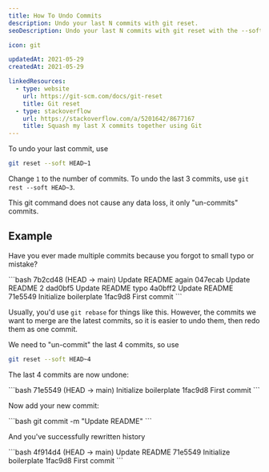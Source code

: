 ```yaml
---
title: How To Undo Commits
description: Undo your last N commits with git reset.
seoDescription: Undo your last N commits with git reset with the --soft option. Revert your last few commits if you make a mistake.

icon: git

updatedAt: 2021-05-29
createdAt: 2021-05-29

linkedResources:
  - type: website
    url: https://git-scm.com/docs/git-reset
    title: Git reset
  - type: stackoverflow
    url: https://stackoverflow.com/a/5201642/8677167
    title: Squash my last X commits together using Git
---
```


To undo your last commit, use

```bash
git reset --soft HEAD~1
```

Change `1` to the number of commits. To undo the last 3 commits, use `git rest --soft HEAD~3`.

This git command does not cause any data loss, it only "un-commits" commits.

## Example

Have you ever made multiple commits because you forgot to small typo or mistake?

<ExpandableCode title="git log --oneline">
```bash
7b2cd48 (HEAD -> main) Update README again
047ecab Update README 2
dad0bf5 Update README typo
4a0bff2 Update README
71e5549 Initialize boilerplate
1fac9d8 First commit
```
</ExpandableCode>

Usually, you'd use `git rebase` for things like this. However, the commits we want to merge are the latest commits, so it is easier to undo them, then redo them as one commit.

We need to "un-commit" the last 4 commits, so use


```bash
git reset --soft HEAD~4
```

The last 4 commits are now undone:

<ExpandableCode title="git log --oneline">
```bash
71e5549 (HEAD -> main) Initialize boilerplate
1fac9d8 First commit
```
</ExpandableCode>

Now add your new commit:

<ExpandableCode>
```bash
git commit -m "Update README"
```
</ExpandableCode>

And you've successfully rewritten history

<ExpandableCode title="git log --oneline">
```bash
4f914d4 (HEAD -> main) Update README
71e5549 Initialize boilerplate
1fac9d8 First commit
```
</ExpandableCode>
